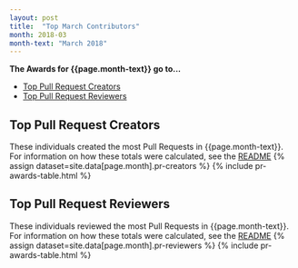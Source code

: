 ```yaml
---
layout: post
title:  "Top March Contributors"
month: 2018-03
month-text: "March 2018"
---
```


**The Awards for {{page.month-text}} go to...**

* [Top Pull Request Creators](#top-pull-request-creators)
* [Top Pull Request Reviewers](#top-pull-request-reviewers)

## Top Pull Request Creators
These individuals created the most Pull Requests in {{page.month-text}}. For information on how these totals were calculated, see the [README]({{site.github.repository_url}}/blob/master/README.md)
{% assign dataset=site.data[page.month].pr-creators %}
{% include pr-awards-table.html %}

## Top Pull Request Reviewers
These individuals reviewed the most Pull Requests in {{page.month-text}}. For information on how these totals were calculated, see the [README]({{site.github.repository_url}}/blob/master/README.md)
{% assign dataset=site.data[page.month].pr-reviewers %}
{% include pr-awards-table.html %}
